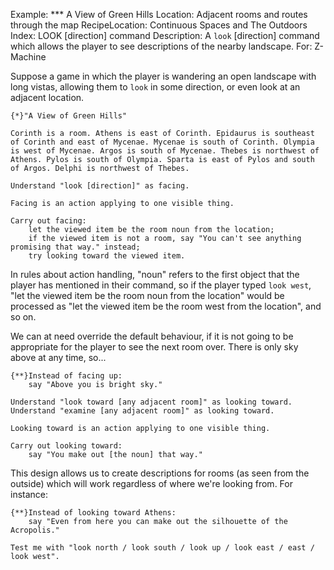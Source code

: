 Example: *** A View of Green Hills
Location: Adjacent rooms and routes through the map
RecipeLocation: Continuous Spaces and The Outdoors
Index: LOOK [direction] command
Description: A ``look`` [direction] command which allows the player to see descriptions of the nearby landscape.
For: Z-Machine

  
Suppose a game in which the player is wandering an open landscape with long vistas, allowing them to ``look`` in some direction, or even look at an adjacent location.

  

``` inform7
{*}"A View of Green Hills"

Corinth is a room. Athens is east of Corinth. Epidaurus is southeast of Corinth and east of Mycenae. Mycenae is south of Corinth. Olympia is west of Mycenae. Argos is south of Mycenae. Thebes is northwest of Athens. Pylos is south of Olympia. Sparta is east of Pylos and south of Argos. Delphi is northwest of Thebes.

Understand "look [direction]" as facing.

Facing is an action applying to one visible thing.

Carry out facing:
	let the viewed item be the room noun from the location;
	if the viewed item is not a room, say "You can't see anything promising that way." instead;
	try looking toward the viewed item.
```

  
In rules about action handling, "noun" refers to the first object that the player has mentioned in their command, so if the player typed ``look west``, "let the viewed item be the room noun from the location" would be processed as "let the viewed item be the room west from the location", and so on.

  
We can at need override the default behaviour, if it is not going to be appropriate for the player to see the next room over. There is only sky above at any time, so...

  

``` inform7
{**}Instead of facing up:
	say "Above you is bright sky."

Understand "look toward [any adjacent room]" as looking toward. Understand "examine [any adjacent room]" as looking toward.

Looking toward is an action applying to one visible thing.

Carry out looking toward:
	say "You make out [the noun] that way."
```

  
This design allows us to create descriptions for rooms (as seen from the outside) which will work regardless of where we're looking from. For instance:

  

``` inform7
{**}Instead of looking toward Athens:
	say "Even from here you can make out the silhouette of the Acropolis."

Test me with "look north / look south / look up / look east / east / look west".
```


